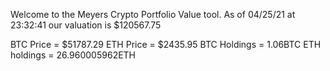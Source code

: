 Welcome to the Meyers Crypto Portfolio Value tool. 
As of 04/25/21 at 23:32:41 our valuation is $120567.75 

BTC Price = $51787.29
 ETH Price = $2435.95
BTC Holdings = 1.06BTC
 ETH holdings = 26.960005962ETH 
